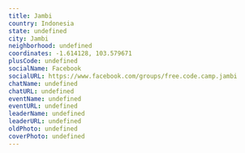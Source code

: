 ```yaml
---
title: Jambi
country: Indonesia
state: undefined
city: Jambi
neighborhood: undefined
coordinates: -1.614128, 103.579671
plusCode: undefined
socialName: Facebook
socialURL: https://www.facebook.com/groups/free.code.camp.jambi
chatName: undefined
chatURL: undefined
eventName: undefined
eventURL: undefined
leaderName: undefined
leaderURL: undefined
oldPhoto: undefined
coverPhoto: undefined
---
```

